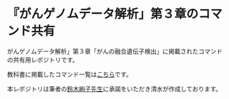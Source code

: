 # 『がんゲノムデータ解析」第３章のコマンド共有
がんゲノムデータ解析」第３章「がんの融合遺伝子検出」に掲載されたコマンドの共有用レポジトリです。

教科書に掲載したコマンド一覧は[こちら](main.txt)です。


本レポジトリは筆者の[鈴木絢子先生](https://www.u-tokyo.ac.jp/focus/ja/people/k0001_01305.html)に承諾をいただき清水が作成しております。
